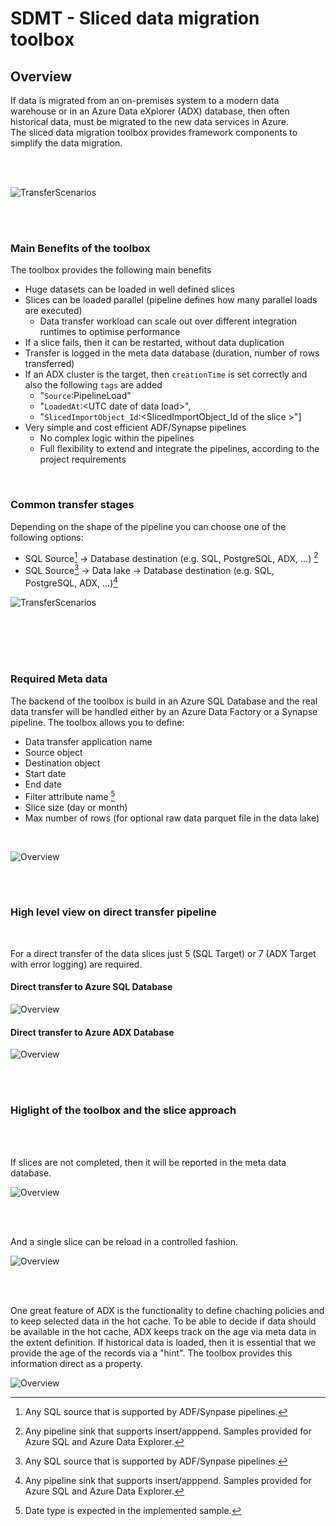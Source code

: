 
# SDMT - Sliced data migration toolbox

## Overview

If data is migrated from an on-premises system to a modern data warehouse or in an Azure Data eXplorer (ADX) database, then often historical data, must be migrated to the new data services in Azure. </br>
The sliced data migration toolbox provides framework components to simplify the data migration.

</br>
</br>

![TransferScenarios](images/SDMT_Iceberg.png "Iceberg")


</br>
</br>

### Main Benefits of the toolbox

The toolbox provides the following main benefits

 * Huge datasets can be loaded in well defined slices
 * Slices can be loaded parallel (pipeline defines how many parallel loads are executed)
   * Data transfer workload can scale out over different integration runtimes to optimise performance
 * If a slice fails, then it can be restarted, without data duplication
 * Transfer is logged in the meta data database (duration, number of rows transferred)
 * If an ADX cluster is the target, then `creationTime` is set correctly and also the following `tags` are added 
   * "`Source`:PipelineLoad"
   * "`LoadedAt`:\<UTC date of data load\>",
   * "`SlicedImportObject_Id`:\<SlicedImportObject_Id of the slice \>"] 
 * Very simple and cost efficient ADF/Synapse pipelines
   * No complex logic within the pipelines
   * Full flexibility to extend and integrate the pipelines, according to the project requirements 


</br>

### Common transfer stages

Depending on the shape of the pipeline you can choose one of the following options:
 * SQL Source[^1] -> Database destination (e.g. SQL, PostgreSQL, ADX, ...) [^2] 
 * SQL Source[^1] -> Data lake -> Database destination (e.g. SQL, PostgreSQL, ADX, ...)[^2] 

![TransferScenarios](images/SDMT_TransferScenarios.png "Supported transfer scenarios")


</br>
</br>


[^1]: Any SQL source that is supported by ADF/Synpase pipelines. 
[^2]: Any pipeline sink that supports insert/apppend. Samples provided for Azure SQL and Azure Data Explorer.
[^3]: Date type is expected in the implemented sample. 

</br>
</br>

### Required Meta data

The backend of the toolbox is build in an Azure SQL Database and the real data transfer will be handled either by an Azure Data Factory or a Synapse pipeline.
The toolbox allows you to define:
 * Data transfer application name
 * Source object
 * Destination object
 * Start date 
 * End date
 * Filter attribute name [^3]
 * Slice size (day or month)
 * Max number of rows (for optional raw data parquet file in the data lake)

</br>

![Overview](images/SDMT_Overview.png "Overview")

</br>
</br>



### High level view on direct transfer pipeline

</br>

For a direct transfer of the data slices just 5 (SQL Target) or 7 (ADX Target with error logging) are required.

#### Direct transfer to Azure SQL Database

![Overview](images/SDMT_DirectTransferToSQL.png "DirectTransferToSQL")

#### Direct transfer to Azure ADX Database

![Overview](images/SDMT_DirectTransferToADX.png "DirectTransferToADX")

</br>
</br>


### Higlight of the toolbox and the slice approach

</br>
</br>

If slices are not completed, then it will be reported in the meta data database.

![Overview](images/SDMT_LoadFailed.png "Failed load")


</br>
</br>

And a single slice can be reload in a controlled fashion.

![Overview](images/SDMT_LoadSliceReload.png "Failed slice reload")


</br>
</br>

One great feature of ADX is the functionality to define chaching policies and to keep selected data in the hot cache. To be able to decide if data should be available in the hot cache, ADX keeps track on the age via meta data in the extent definition. If historical data is loaded, then it is essential that we provide the age of the records via a "hint". The toolbox provides this information direct as a property. 

![Overview](images/SDMT_LoadADX.png "Additional meta data")






